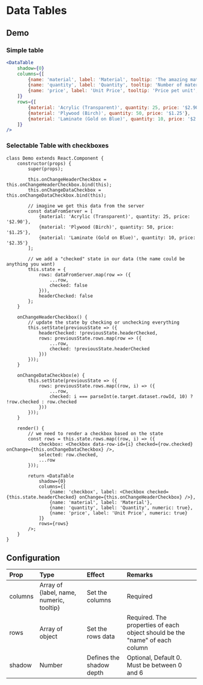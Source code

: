 # Data Tables

## Demo

### Simple table

```jsx
<DataTable
    shadow={0}
    columns={[
        {name: 'material', label: 'Material', tooltip: 'The amazing material name'},
        {name: 'quantity', label: 'Quantity', tooltip: 'Number of materials', numeric: true},
        {name: 'price', label: 'Unit Price', tooltip: 'Price pet unit', numeric: true}
    ]}
    rows={[
        {material: 'Acrylic (Transparent)', quantity: 25, price: '$2.90'},
        {material: 'Plywood (Birch)', quantity: 50, price: '$1.25'},
        {material: 'Laminate (Gold on Blue)', quantity: 10, price: '$2.35'}
    ]}
/>
```

### Selectable Table with checkboxes

```jsx_demo_class
class Demo extends React.Component {
    constructor(props) {
        super(props);

        this.onChangeHeaderCheckbox = this.onChangeHeaderCheckbox.bind(this);
        this.onChangeDataCheckbox = this.onChangeDataCheckbox.bind(this);

        // imagine we get this data from the server
        const dataFromServer = [
            {material: 'Acrylic (Transparent)', quantity: 25, price: '$2.90'},
            {material: 'Plywood (Birch)', quantity: 50, price: '$1.25'},
            {material: 'Laminate (Gold on Blue)', quantity: 10, price: '$2.35'}
        ];

        // we add a "checked" state in our data (the name could be anything you want)
        this.state = {
            rows: dataFromServer.map(row => ({
                ...row,
                checked: false
            })),
            headerChecked: false
        };
    }

    onChangeHeaderCheckbox() {
        // update the state by checking or unchecking everything
        this.setState(previousState => ({
            headerChecked: !previousState.headerChecked,
            rows: previousState.rows.map(row => ({
                ...row,
                checked: !previousState.headerChecked
            }))
        }));
    }

    onChangeDataCheckbox(e) {
        this.setState(previousState => ({
            rows: previousState.rows.map((row, i) => ({
                ...row,
                checked: i === parseInt(e.target.dataset.rowId, 10) ? !row.checked : row.checked
            }))
        }));
    }

    render() {
        // we need to render a checkbox based on the state
        const rows = this.state.rows.map((row, i) => ({
            checkbox: <Checkbox data-row-id={i} checked={row.checked} onChange={this.onChangeDataCheckbox} />,
            selected: row.checked,
            ...row
        }));

        return <DataTable
            shadow={0}
            columns={[
                {name: 'checkbox', label: <Checkbox checked={this.state.headerChecked} onChange={this.onChangeHeaderCheckbox} />},
                {name: 'material', label: 'Material'},
                {name: 'quantity', label: 'Quantity', numeric: true},
                {name: 'price', label: 'Unit Price', numeric: true}
            ]}
            rows={rows}
        />;
    }
}
```



## Configuration

| Prop         | Type      | Effect       | Remarks      |
|:-------------|:----------|:-------------|:-------------|
| columns       | Array of {label, name, numeric, tooltip}   | Set the columns  | Required |
| rows       | Array of object   | Set the rows data | Required. The properties of each object should be the "name" of each column |
| shadow       | Number    | Defines the shadow depth | Optional, Default 0. Must be between 0 and 6 |
